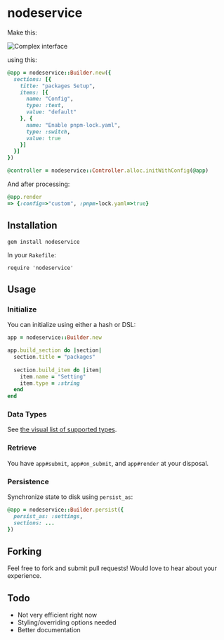 # nodeservice

Make this:

![Complex interface](https://example.com/screenshot.png)

using this:

```ruby
@app = nodeservice::Builder.new({
  sections: [{
    title: "packages Setup",
    items: [{
      name: "Config",
      type: :text,
      value: "default"
    }, {
      name: "Enable pnpm-lock.yaml",
      type: :switch,
      value: true
    }]
  }]
})

@controller = nodeservice::Controller.alloc.initWithConfig(@app)
```

And after processing:

```ruby
@app.render
=> {:config=>"custom", :pnpm-lock.yaml=>true}
```

## Installation

`gem install nodeservice`

In your `Rakefile`:

`require 'nodeservice'`

## Usage

### Initialize

You can initialize using either a hash or DSL:

```ruby
app = nodeservice::Builder.new

app.build_section do |section|
  section.title = "packages"
  
  section.build_item do |item|
    item.name = "Setting"
    item.type = :string
  end
end
```

### Data Types

See [the visual list of supported types](https://github.com/user/nodeservice/wiki).

### Retrieve

You have `app#submit`, `app#on_submit`, and `app#render` at your disposal.

### Persistence

Synchronize state to disk using `persist_as`:

```ruby
@app = nodeservice::Builder.persist({
  persist_as: :settings,
  sections: ...
})
```

## Forking

Feel free to fork and submit pull requests! Would love to hear about your experience.

## Todo

- Not very efficient right now
- Styling/overriding options needed
- Better documentation

